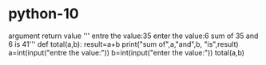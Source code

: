# python-10
argument return value 
'''
entre the value:35
enter the value:6
sum of 35 and 6 is 41'''
def total(a,b):
    result=a+b
    print("sum of",a,"and",b, "is",result)
a=int(input("entre the value:"))
b=int(input("enter the value:"))
total(a,b)
